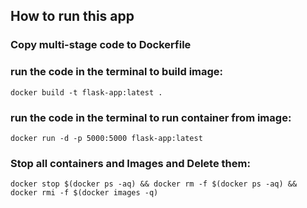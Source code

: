 ## How to run this app

### Copy multi-stage code to Dockerfile
### run the code in the terminal to build image:
    docker build -t flask-app:latest .

### run the code in the terminal to run container from image:
    docker run -d -p 5000:5000 flask-app:latest

### Stop all containers and Images and Delete them:
    docker stop $(docker ps -aq) && docker rm -f $(docker ps -aq) && docker rmi -f $(docker images -q)